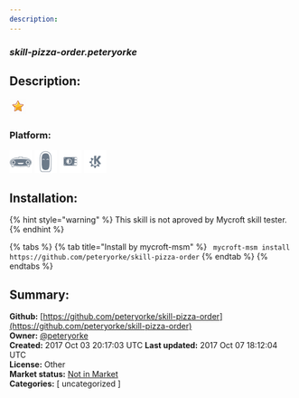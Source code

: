 ```yaml
---
description: 
---
```


### _skill-pizza-order.peteryorke_  
## Description:  
  
  
![](../.gitbook/assets/star.png)  
  
### Platform:  
 ![Mark I](../.gitbook/assets/mark-1-icon.png)  ![Mark II](../.gitbook/assets/mark-2-icon.png)  ![Picroft](../.gitbook/assets/picroft-icon.png)  ![plasmoid](../.gitbook/assets/kde.png)   
## Installation:  
{% hint style="warning" %}
This skill is not aproved by Mycroft skill tester.
{% endhint %}
    
{% tabs %}
{% tab title="Install by mycroft-msm" %}
``` mycroft-msm install https://github.com/peteryorke/skill-pizza-order```
{% endtab %}
  {% endtabs %}
    
## Summary:  
**Github:** [https://github.com/peteryorke/skill-pizza-order](https://github.com/peteryorke/skill-pizza-order)  
**Owner:** [@peteryorke](https://github.com/peteryorke)  
**Created:** 2017 Oct 03 20:17:03 UTC  **Last updated:** 2017 Oct 07 18:12:04 UTC  
**License:** Other  
**Market status:** [Not in Market](https://market.mycroft.ai/skill/)  
**Categories:** [ uncategorized ]   
